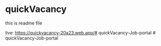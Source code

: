 # quickVacancy
this is readme file

live: https://quickvacancy-20a23.web.app/#   q u i c k V a c a n c y - J o b - p o r t a l  
 #   q u i c k V a c a n c y - J o b - p o r t a l  
 